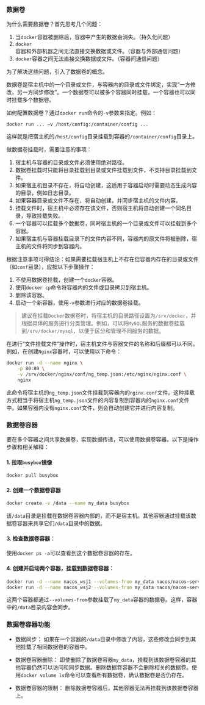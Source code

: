### 数据卷

为什么需要数据卷？首先思考几个问题：

1. 当`docker`容器被删除后，容器中产生的数据会消失。（持久化问题）
2. `docker`容器和外部机器之间无法直接交换数据或文件。（容器与外部通信问题）
3. `docker`容器之间无法直接交换数据或文件。（容器间通信问题）

为了解决这些问题，引入了数据卷的概念。

数据卷是宿主机中的一个目录或文件，与容器内的目录或文件绑定，实现“一方修改，另一方同步修改”。一个数据卷可以被多个容器同时挂载，一个容器也可以同时挂载多个数据卷。

如何配置数据卷？通过`docker run`命令的`-v`参数来指定。例如：

```shell
docker run ... –v /host/config:/container/config ...
```

这样就是把宿主机的`/host/config`目录挂载到容器的`/container/config`目录上。

做数据卷挂载时，需要注意的事项：

1. 宿主机与容器的目录或文件必须使用绝对路径。
2. 数据卷挂载时只能将目录挂载到目录或文件挂载到文件，不支持目录挂载到文件。
3. 如果宿主机目录不存在，将自动创建，这适用于容器启动时需要动态生成内容的目录，例如日志目录。
4. 如果容器目录或文件不存在，将自动创建，并同步宿主机的文件内容。
5. 挂载文件时，宿主机中必须存在该文件，否则宿主机将自动创建一个同名目录，导致挂载失败。
6. 一个容器可以挂载多个数据卷，同时宿主机的一个目录或文件可以挂载到多个容器。
7. 如果宿主机与容器挂载目录下的文件内容不同，容器内的原文件将被删除，宿主机的文件将同步到容器内。

根据注意事项可得结论：如果需要挂载宿主机上不存在但容器内存在的目录或文件（如`conf`目录），应按以下步骤操作：

1. 不使用数据卷挂载，创建一个`docker`容器。
2. 使用`docker cp`命令将容器内的文件或目录拷贝到宿主机。
3. 删除该容器。
4. 启动一个新容器，使用`-v`参数进行对应的数据卷挂载。

> 建议在挂载`Docker`数据卷时，将宿主机的目录路径设置为`/srv/docker`，并根据具体的服务进行分类管理。例如，可以将`MySQL`服务的数据卷挂载到`/srv/docker/mysql`，以便于区分和管理不同服务的数据。

在进行“文件挂载文件”操作时，宿主机文件与容器文件的名称和后缀都可以不同。例如，在创建`Nginx`容器时，可以使用以下命令：

```sh
docker run -d --name nginx \
    -p 80:80 \
    -v /srv/docker/nginx/conf/ng_temp.json:/etc/nginx/nginx.conf \
    nginx
```

此命令将宿主机的`ng_temp.json`文件挂载到容器内的`nginx.conf`文件。这种挂载方式相当于将宿主机`ng_temp.json`文件的内容复制到容器内的`nginx.conf`文件中。如果容器内没有`nginx.conf`文件，则会自动创建它并进行内容复制。

### 数据卷容器

要在多个容器之间共享数据卷，实现数据传递，可以使用数据卷容器。以下是操作步骤和相关解释：

#### 1. 拉取`busybox`镜像

   ```bash
   docker pull busybox
   ```

#### 2. 创建一个数据卷容器

   ```bash
   docker create -v /data --name my_data busybox
   ```

该`/data`目录是挂载在数据卷容器内部的，而不是宿主机。其他容器通过挂载该数据卷容器来共享它们`/data`目录中的数据。

#### 3. 检查数据卷容器：

使用`docker ps -a`可以查看到这个数据卷容器的存在。

#### 4. 创建并启动两个容器，挂载到数据卷容器：

   ```bash
   docker run -d --name nacos_wsj1 --volumes-from my_data nacos/nacos-server
   docker run -d --name nacos_wsj2 --volumes-from my_data nacos/nacos-server
   ```

这两个容器都通过`--volumes-from`参数挂载了`my_data`容器的数据卷。这样，容器中的`/data`目录内容会同步。

### 数据卷容器功能

- 数据同步： 如果在一个容器的`/data`目录中修改了内容，这些修改会同步到其他挂载了相同数据卷的容器中。

- 数据卷容器删除： 即使删除了数据卷容器`my_data`，挂载到该数据卷容器的其他容器仍然可以访问和同步数据。删除数据卷容器不会删除相关的数据卷。使用`docker volume ls`命令可以查看所有数据卷，确认数据卷是否仍存在。

- 数据卷容器的限制： 删除数据卷容器后，其他容器无法再挂载到该数据卷容器上。
